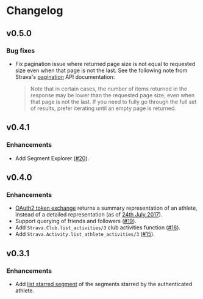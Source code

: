 # Changelog

## v0.5.0

### Bug fixes

- Fix pagination issue where returned page size is not equal to requested size even when that page is not the last. See the following note from Strava's [pagination](https://strava.github.io/api/#pagination) API documentation:

    > Note that in certain cases, the number of items returned in the response may be lower than the requested page size, even when that page is not the last. If you need to fully go through the full set of results, prefer iterating until an empty page is returned.

## v0.4.1

### Enhancements

- Add Segment Explorer ([#20](https://github.com/slashdotdash/strava/pull/20)).

## v0.4.0

### Enhancements

- [OAuth2 token exchange](https://strava.github.io/api/v3/oauth/#post-token) returns a summary representation of an athlete, instead of a detailed representation (as of [24th July 2017](https://strava.github.io/api/v3/changelog/)).
- Support querying of friends and followers ([#19](https://github.com/slashdotdash/strava/pull/19)).
- Add `Strava.Club.list_activities/3` club activities function ([#18](https://github.com/slashdotdash/strava/pull/18)).
- Add `Strava.Activity.list_athlete_activities/3` ([#15](https://github.com/slashdotdash/strava/pull/15)).

## v0.3.1

### Enhancements

- Add [list starred segment](http://strava.github.io/api/v3/segments/#starred) of the segments starred by the authenticated athlete.
